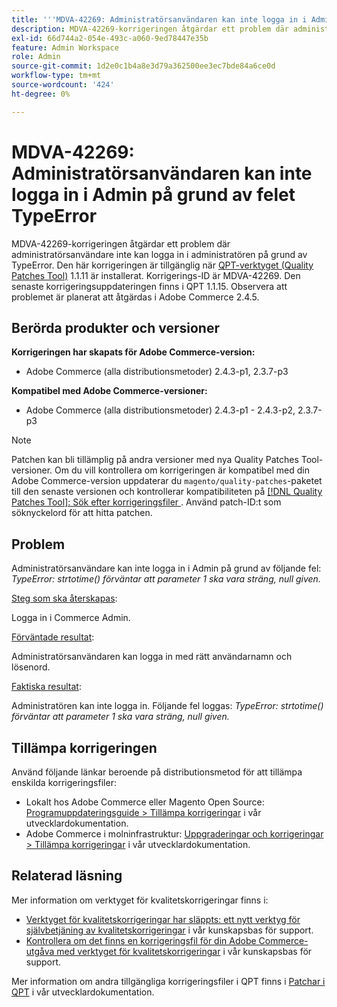 ```yaml
---
title: '''MDVA-42269: Administratörsanvändaren kan inte logga in i Admin på grund av felet "TypeError"'
description: MDVA-42269-korrigeringen åtgärdar ett problem där administratörsanvändare inte kan logga in i administratören på grund av TypeError. Den här korrigeringen är tillgänglig när [QPT-verktyget (Quality Patches Tool)](/help/announcements/adobe-commerce-announcements/magento-quality-patches-released-new-tool-to-self-serve-quality-patches.md) 1.1.11 är installerat.  Korrigerings-ID är MDVA-42269.  Den senaste korrigeringsuppdateringen finns i QPT 1.1.15. Observera att problemet är planerat att åtgärdas i Adobe Commerce 2.4.5.
exl-id: 66d744a2-054e-493c-a060-9ed78447e35b
feature: Admin Workspace
role: Admin
source-git-commit: 1d2e0c1b4a8e3d79a362500ee3ec7bde84a6ce0d
workflow-type: tm+mt
source-wordcount: '424'
ht-degree: 0%

---
```


# MDVA-42269: Administratörsanvändaren kan inte logga in i Admin på grund av felet TypeError

MDVA-42269-korrigeringen åtgärdar ett problem där administratörsanvändare inte kan logga in i administratören på grund av TypeError. Den här korrigeringen är tillgänglig när [QPT-verktyget (Quality Patches Tool)](/help/announcements/adobe-commerce-announcements/magento-quality-patches-released-new-tool-to-self-serve-quality-patches.md) 1.1.11 är installerat.  Korrigerings-ID är MDVA-42269.  Den senaste korrigeringsuppdateringen finns i QPT 1.1.15. Observera att problemet är planerat att åtgärdas i Adobe Commerce 2.4.5.

## Berörda produkter och versioner

**Korrigeringen har skapats för Adobe Commerce-version:**

* Adobe Commerce (alla distributionsmetoder) 2.4.3-p1, 2.3.7-p3

**Kompatibel med Adobe Commerce-versioner:**

* Adobe Commerce (alla distributionsmetoder) 2.4.3-p1 - 2.4.3-p2, 2.3.7-p3

>[!NOTE]
>
>Patchen kan bli tillämplig på andra versioner med nya Quality Patches Tool-versioner. Om du vill kontrollera om korrigeringen är kompatibel med din Adobe Commerce-version uppdaterar du `magento/quality-patches`-paketet till den senaste versionen och kontrollerar kompatibiliteten på [[!DNL Quality Patches Tool]: Sök efter korrigeringsfiler ](https://devdocs.magento.com/quality-patches/tool.html#patch-grid). Använd patch-ID:t som söknyckelord för att hitta patchen.

## Problem

Administratörsanvändare kan inte logga in i Admin på grund av följande fel: *TypeError: strtotime() förväntar att parameter 1 ska vara sträng, null given.*

<u>Steg som ska återskapas</u>:

Logga in i Commerce Admin.

<u>Förväntade resultat</u>:

Administratörsanvändaren kan logga in med rätt användarnamn och lösenord.

<u>Faktiska resultat</u>:

Administratören kan inte logga in. Följande fel loggas: *TypeError: strtotime() förväntar att parameter 1 ska vara sträng, null given.*

## Tillämpa korrigeringen

Använd följande länkar beroende på distributionsmetod för att tillämpa enskilda korrigeringsfiler:

* Lokalt hos Adobe Commerce eller Magento Open Source: [Programuppdateringsguide > Tillämpa korrigeringar](https://devdocs.magento.com/guides/v2.4/comp-mgr/patching/mqp.html) i vår utvecklardokumentation.
* Adobe Commerce i molninfrastruktur: [Uppgraderingar och korrigeringar > Tillämpa korrigeringar](https://devdocs.magento.com/cloud/project/project-patch.html) i vår utvecklardokumentation.

## Relaterad läsning

Mer information om verktyget för kvalitetskorrigeringar finns i:

* [Verktyget för kvalitetskorrigeringar har släppts: ett nytt verktyg för självbetjäning av kvalitetskorrigeringar](/help/announcements/adobe-commerce-announcements/magento-quality-patches-released-new-tool-to-self-serve-quality-patches.md) i vår kunskapsbas för support.
* [Kontrollera om det finns en korrigeringsfil för din Adobe Commerce-utgåva med verktyget för kvalitetskorrigeringar](/help/support-tools/patches-available-in-qpt-tool/check-patch-for-magento-issue-with-magento-quality-patches.md) i vår kunskapsbas för support.

Mer information om andra tillgängliga korrigeringsfiler i QPT finns i [Patchar i QPT](https://devdocs.magento.com/quality-patches/tool.html#patch-grid) i vår utvecklardokumentation.
